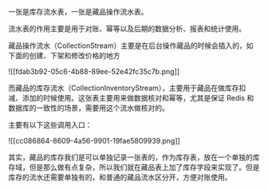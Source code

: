 一张是库存流水表，一张是藏品操作流水表。



流水表的作用主要是用于对账、幂等以及后期的数据分析、报表和统计使用。



藏品操作流水（CollectionStream）主要是在后台操作藏品的时候会插入的，如下面的创建、下架和修改价格的地方

![[fdab3b92-05c6-4b88-89ee-52e42fc35c7b.png]]



而藏品的库存流水（CollectionInventoryStream），主要用于藏品在做库存扣减、添加的时候使用。这张表主要用来做数据核对和幂等，尤其是保证 Redis 和数据库的一致性的场景，需要用这个流水做核对的。



主要有以下这些调用入口：

![[cc086864-8609-4a56-9901-19fae5809939.png]]



其实，藏品的库存我们是可以单独记录一张表的，作为库存表，放在一个单独的库存域，但是那么做有点复杂，所以我们就在藏品表上加了库存字段来实现了。但是库存的流水还需要单独有的，和普通的藏品流水区分开，方便对账使用。

